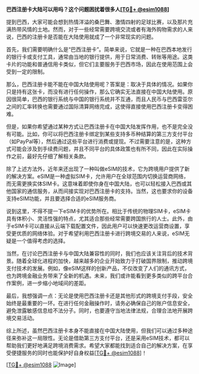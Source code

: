 **巴西注册卡大陆可以用吗？这个问题困扰着很多人[[TG💪+ @esim1088](https://t.me/s/esim1088)]**

提到巴西，大家可能会想到热情洋溢的桑巴舞、激情四射的足球比赛，以及那片充满热带风情的土地。然而，对于一些经常需要跨境交流或者有海外购物需求的人来说，巴西的注册卡是否能在大陆使用就成了一个非常现实的问题。

首先，我们需要明确什么是“巴西注册卡”。简单来说，它就是一种在巴西本地发行的银行卡或支付工具，通常由当地的银行提供，用于日常消费、转账等用途。这类卡片的功能和普通信用卡类似，但它们主要服务于巴西市场，因此在使用范围上会受到一定的限制。

那么，巴西注册卡能不能在中国大陆使用呢？答案是：取决于具体的情况。如果你只是持有这张卡，而没有进行任何操作，那么它确实无法直接在中国大陆使用。原因很简单，巴西的银行系统与中国的银行系统并不互通，而且人民币与巴西雷亚尔之间的汇率转换也需要通过国际清算网络完成，这使得直接使用巴西注册卡变得困难。

但是，如果你希望通过某种方式让巴西注册卡在中国大陆发挥作用，也不是完全没有可能。比如，你可以将巴西注册卡绑定到某些支持多币种结算的第三方支付平台（如PayPal等），然后通过这些平台进行消费或提现。不过需要注意的是，这种方式可能会涉及到手续费问题，并且不同平台的具体政策也有所不同，因此在实际操作之前，最好先仔细了解相关条款。

除了上述方法外，近年来还出现了一种叫做eSIM的技术，它为跨境用户提供了新的解决方案。eSIM是一种虚拟SIM卡，允许用户在全球范围内切换运营商网络，而无需更换实体SIM卡。这意味着即使你身在中国大陆，也可以轻松接入巴西或其他国家的通信服务，从而间接实现对巴西注册卡的支持。当然，这也要求你的设备支持eSIM功能，并且要选择合适的eSIM服务商。

说到这里，不得不提一下eSIM卡的优势所在。相比于传统的物理SIM卡，eSIM卡具有体积小、灵活性强的特点，尤其适合那些经常需要跨国旅行的人士。此外，由于eSIM卡可以直接从云端下载配置文件，因此用户可以快速更改运营商设置，享受更优质的网络体验。对于希望利用巴西注册卡进行跨境交易的人来说，eSIM无疑是一个值得考虑的选择。

当然，在讨论巴西注册卡与中国大陆兼容性的同时，我们也应该关注背后的技术背景。随着全球化进程的加快，越来越多的企业开始致力于打破国界限制，推动跨境支付技术的发展。例如，像eSIM这样的创新产品，不仅改变了人们的通讯方式，也为跨境金融业务带来了全新的机遇。未来，我们或许能看到更多类似的跨平台合作案例，进一步缩小地域间的差距。

最后，我想强调一点：无论是使用巴西注册卡还是其他形式的跨境支付手段，安全始终是最重要的一环。在进行任何金融操作时，请务必确保自己的账户信息安全，避免泄露敏感信息给不法分子。同时，也要遵守当地法律法规，合理合法地开展跨境交易活动。

综上所述，虽然巴西注册卡本身不能直接在中国大陆使用，但我们可以通过多种途径来弥补这一局限性。无论是借助第三方支付平台，还是采用eSIM技术，都可以帮助我们更好地满足跨境消费需求。希望大家都能找到适合自己的解决方案，在享受便捷服务的同时也能保护好自身权益[[TG💪+ @esim1088](https://t.me/s/esim1088)]！

[[TG💪+ @esim1088](https://t.me/s/esim1088) ![Image](https://i.postimg.cc/4NQfJmqS/Snipaste-2025-05-13-00-14-12.png)]